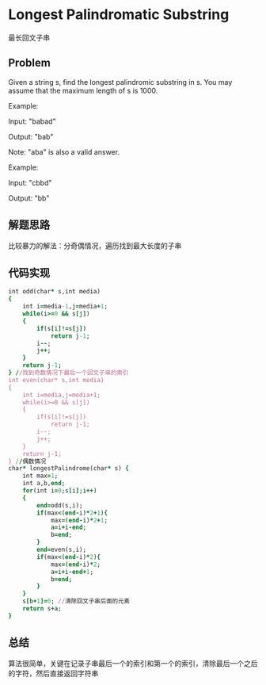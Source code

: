 # Longest Palindromatic Substring
最长回文子串
## Problem
Given a string s, find the longest palindromic substring in s. You may assume that the maximum length of s is 1000.

Example:

Input: "babad"

Output: "bab"

Note: "aba" is also a valid answer.
 

Example:

Input: "cbbd"

Output: "bb"
## 解题思路
比较暴力的解法：分奇偶情况，遍历找到最大长度的子串
## 代码实现
```ruby
int odd(char* s,int media)
{
    int i=media-1,j=media+1;
    while(i>=0 && s[j])
    {
        if(s[i]!=s[j])
            return j-1;
        i--;
        j++;
    }
    return j-1;
} //找到奇数情况下最后一个回文子串的索引
int even(char* s,int media)
{
    int i=media,j=media+1;
    while(i>=0 && s[j])
    {
        if(s[i]!=s[j])
            return j-1;
        i--;
        j++;
    }
    return j-1;
} //偶数情况
char* longestPalindrome(char* s) {
    int max=1;
    int a,b,end;
    for(int i=0;s[i];i++)
    {
        end=odd(s,i);
        if(max<(end-i)*2+1){
            max=(end-i)*2+1;
            a=i+i-end;
            b=end;
        }
        end=even(s,i);
        if(max<(end-i)*2){
            max=(end-i)*2;
            a=i+i-end+1;
            b=end;
        }
    }
    s[b+1]=0; //清除回文子串后面的元素
    return s+a; 
}
```
## 总结
算法很简单，关键在记录子串最后一个的索引和第一个的索引，清除最后一个之后的字符，然后直接返回字符串
